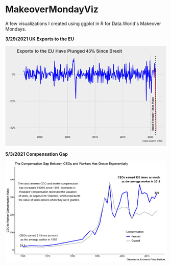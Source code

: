 # MakeoverMondayViz

A few visualizations I created using ggplot in R for Data.World's Makeover Mondays. 


**3/29/2021 UK Exports to the EU**


![eu exports](https://github.com/JonFain90/MakeoverMondayViz/blob/master/3.29.2021/viz/3_39_21_viz_21024_1.jpg)



**5/3/2021 Compensation Gap**


![comp gap](https://github.com/JonFain90/MakeoverMondayViz/blob/master/5.3.2021/viz/5.s%20mm%20viz.jpg)
